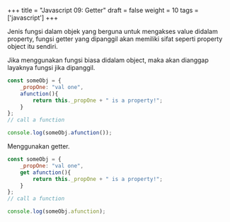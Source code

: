 +++
title = "Javascript 09: Getter"
draft = false
weight = 10
tags = ['javascript']
+++

Jenis fungsi dalam objek yang berguna untuk mengakses value didalam property, fungsi getter yang dipanggil akan memiliki sifat seperti property object itu sendiri.

Jika menggunakan fungsi biasa didalam object, maka akan dianggap layaknya fungsi jika dipanggil.

```js
const someObj = {
    _propOne: "val one",
    afunction(){
        return this._propOne + " is a property!";
    }
};
// call a function

console.log(someObj.afunction());
```

Menggunakan getter.

```js
const someObj = {
    _propOne: "val one",
    get afunction(){
        return this._propOne + " is a property!";
    }
};
// call a function

console.log(someObj.afunction);
```